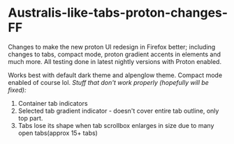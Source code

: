 # Australis-like-tabs-proton-changes-FF
Changes to make the new proton UI redesign in Firefox better; including changes to tabs, compact mode, proton gradient accents in elements and much more. All testing done in latest nightly versions with Proton enabled.

Works best with default dark theme and alpenglow theme. Compact mode enabled of course lol.
_Stuff that don't work properly (hopefully will be fixed):_
1. Container tab indicators
2. Selected tab gradient indicator - doesn't cover entire tab outline, only top part.
3. Tabs lose its shape when tab scrollbox enlarges in size due to many open tabs(approx 15+ tabs)
